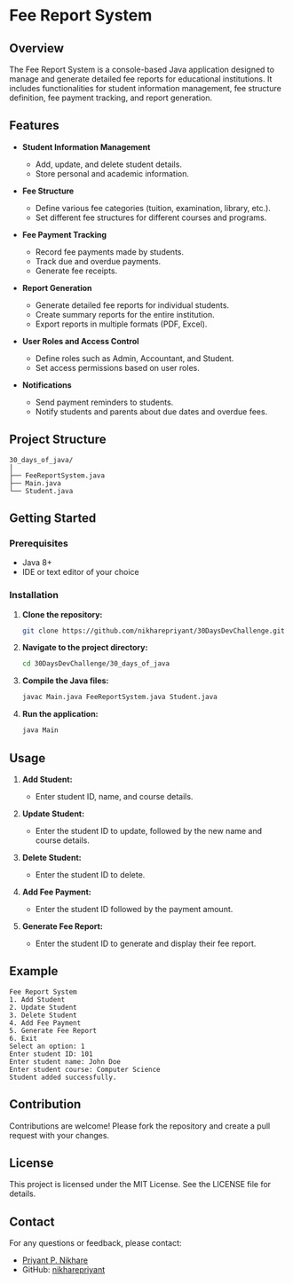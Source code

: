 # Fee Report System

## Overview
The Fee Report System is a console-based Java application designed to manage and generate detailed fee reports for educational institutions. It includes functionalities for student information management, fee structure definition, fee payment tracking, and report generation.

## Features
- **Student Information Management**
  - Add, update, and delete student details.
  - Store personal and academic information.

- **Fee Structure**
  - Define various fee categories (tuition, examination, library, etc.).
  - Set different fee structures for different courses and programs.

- **Fee Payment Tracking**
  - Record fee payments made by students.
  - Track due and overdue payments.
  - Generate fee receipts.

- **Report Generation**
  - Generate detailed fee reports for individual students.
  - Create summary reports for the entire institution.
  - Export reports in multiple formats (PDF, Excel).

- **User Roles and Access Control**
  - Define roles such as Admin, Accountant, and Student.
  - Set access permissions based on user roles.

- **Notifications**
  - Send payment reminders to students.
  - Notify students and parents about due dates and overdue fees.

## Project Structure
```
30_days_of_java/
│
├── FeeReportSystem.java
├── Main.java
└── Student.java
```

## Getting Started

### Prerequisites
- Java 8+
- IDE or text editor of your choice

### Installation
1. **Clone the repository:**
   ```sh
   git clone https://github.com/nikharepriyant/30DaysDevChallenge.git
   ```

2. **Navigate to the project directory:**
   ```sh
   cd 30DaysDevChallenge/30_days_of_java
   ```

3. **Compile the Java files:**
   ```sh
   javac Main.java FeeReportSystem.java Student.java
   ```

4. **Run the application:**
   ```sh
   java Main
   ```

## Usage
1. **Add Student:**
   - Enter student ID, name, and course details.

2. **Update Student:**
   - Enter the student ID to update, followed by the new name and course details.

3. **Delete Student:**
   - Enter the student ID to delete.

4. **Add Fee Payment:**
   - Enter the student ID followed by the payment amount.

5. **Generate Fee Report:**
   - Enter the student ID to generate and display their fee report.

## Example
```
Fee Report System
1. Add Student
2. Update Student
3. Delete Student
4. Add Fee Payment
5. Generate Fee Report
6. Exit
Select an option: 1
Enter student ID: 101
Enter student name: John Doe
Enter student course: Computer Science
Student added successfully.
```

## Contribution
Contributions are welcome! Please fork the repository and create a pull request with your changes.

## License
This project is licensed under the MIT License. See the LICENSE file for details.

## Contact
For any questions or feedback, please contact:
- [Priyant P. Nikhare](mailto:nikharepriyant@gmail.com)
- GitHub: [nikharepriyant](https://github.com/nikharepriyant)